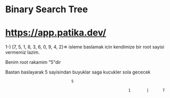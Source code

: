 <h1>Binary Search Tree</h1>
<h1> <a href="https://app.patika.dev/">https://app.patika.dev/</a> </h1>




1-) [7, 5, 1, 8, 3, 6, 0, 9, 4, 2]=> isleme baslamak icin kendimize bir root sayisi vermemiz lazim.

Benim root rakamim "5"dir

Bastan baslayarak 5 sayisindan buyuklar saga kucukler sola gececek


                                 5                                         
                                 
                                                          1       |      7                                        
